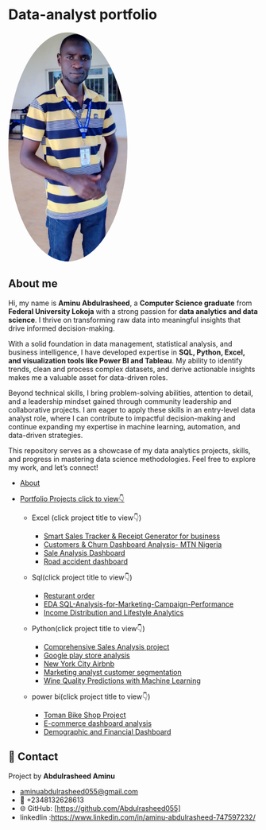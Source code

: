 # Data-analyst portfolio
<img src="https://raw.githubusercontent.com/Abdulrasheed055/Data-analyst-portfolio-/main/Abdulrasheed.jpg" alt="Profile Picture" width="240px" style="border-radius: 50%;">

## About me
Hi, my name is **Aminu Abdulrasheed**, a **Computer Science graduate** from **Federal University Lokoja** with a strong passion for **data analytics and data science**. I thrive on transforming raw data into meaningful insights that drive informed decision-making.  

With a solid foundation in data management, statistical analysis, and business intelligence, I have developed expertise in **SQL, Python, Excel, and visualization tools like Power BI and Tableau**. My ability to identify trends, clean and process complex datasets, and derive actionable insights makes me a valuable asset for data-driven roles.  

Beyond technical skills, I bring problem-solving abilities, attention to detail, and a leadership mindset gained through community leadership and collaborative projects. I am eager to apply these skills in an entry-level data analyst role, where I can contribute to impactful decision-making and continue expanding my expertise in machine learning, automation, and data-driven strategies.  

This repository serves as a showcase of my data analytics projects, skills, and progress  in mastering data science methodologies. Feel free to explore my work, and let’s connect!  

- [About](https://github.com/Abdulrasheed055/Data-analyst-portfolio-#about)
- [Portfolio Projects click to view👇](https://github.com/Abdulrasheed055/Data-analyst-portfolio-/blob/main)

   - Excel (click  project title to view👇)
     - [Smart Sales Tracker & Receipt Generator for business](https://github.com/Abdulrasheed055/Smart-Sales-Tracker-Excel-VBA/tree/main)
     - [Customers & Churn Dashboard Analysis- MTN Nigeria](https://github.com/Abdulrasheed055/MTN-customer-churn-analysis-recommendations-/blob/main/README.md)
      - [ Sale Analysis Dashboard](https://github.com/Abdulrasheed055/Data-analysis-dashboard-2)
      - [Road accident dashboard](https://github.com/Abdulrasheed055/-Road-Accident-Dashboard-)
    

    - Sql(click  project title to view👇)
       - [Resturant order](https://github.com/Abdulrasheed055/Restaurant-orders-)
       - [EDA SQL-Analysis-for-Marketing-Campaign-Performance](https://github.com/Abdulrasheed055/SQL-Analysis-for-Marketing-Campaign-Performance/blob/main/README.md)
      - [ Income Distribution and Lifestyle Analytics](https://github.com/Abdulrasheed055/SoulVibe-Data-analysis-Intern?tab=readme-ov-file)
   
   - Python(click  project title to view👇)
       - [Comprehensive Sales Analysis project](https://github.com/Abdulrasheed055/Data-Analytics-with-Oasis-Infobyte-Sales-Analysis-Project-)
      - [Google play store analysis](https://github.com/Abdulrasheed055/Data-Analytics-with-Oasis-Infobyte-google-app-)
      - [New York City Airbnb](https://github.com/Abdulrasheed055/Data-Analytics-with-Oasis-Infobyte-data-cleaning-)
      - [Marketing analyst customer segmentation](https://github.com/Abdulrasheed055/Data-Analytics-with-Oasis-Infobyte-Marketing-Analytics-Customer-Segmentation)
       - [Wine Quality Predictions with Machine Learning](https://github.com/Abdulrasheed055/Data-Analytics-with-Oasis-Infobyte-wine-prediction-)
  
    - power bi(click  project title to view👇)
        - [Toman Bike Shop Project](https://github.com/Abdulrasheed055/Data-analysis-databoard-3)
        - [E-commerce dashboard analysis](https://github.com/Abdulrasheed055/E-commerce-Dashboard-Analysis/blob/main/README.md)
        - [Demographic and Financial Dashboard](https://github.com/Abdulrasheed055/Demographic-and-Financial-Dashboard-Power-BI-Project-?tab=readme-ov-file)
     

## 🤝 Contact
Project by **Abdulrasheed Aminu**  
-  aminuabdulrasheed055@gmail.com
-  📱  +2348132628613  
- 🌐 GitHub: [https://github.com/Abdulrasheed055]
- linkedlin :https://www.linkedin.com/in/aminu-abdulrasheed-747597232/ 
